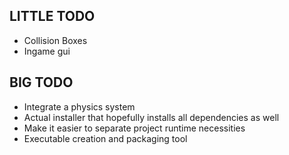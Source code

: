 ## LITTLE TODO ##
  * Collision Boxes
  * Ingame gui

## BIG TODO ##
  * Integrate a physics system
  * Actual installer that hopefully installs all dependencies as well
  * Make it easier to separate project runtime necessities
  * Executable creation and packaging tool